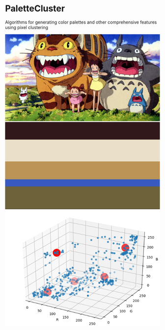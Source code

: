 # PaletteCluster
Algorithms for generating color palettes and other comprehensive features using pixel clustering


![totoro](totoro.jpg)
![totoropalette](totoropalette.png)
![points_cluster](totoro_415pt.png)
